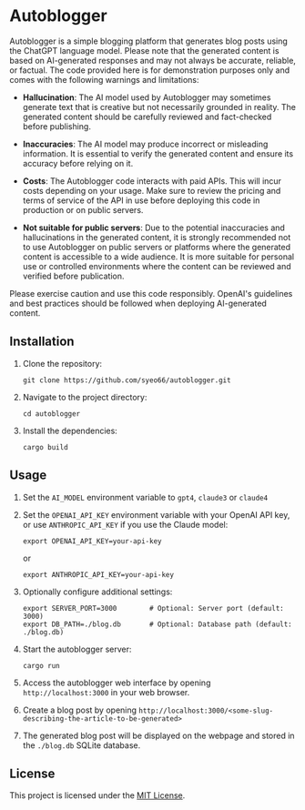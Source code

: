 # Autoblogger

Autoblogger is a simple blogging platform that generates blog posts using the ChatGPT language model. Please note that the generated content is based on AI-generated responses and may not always be accurate, reliable, or factual. The code provided here is for demonstration purposes only and comes with the following warnings and limitations:

- **Hallucination**: The AI model used by Autoblogger may sometimes generate text that is creative but not necessarily grounded in reality. The generated content should be carefully reviewed and fact-checked before publishing.

- **Inaccuracies**: The AI model may produce incorrect or misleading information. It is essential to verify the generated content and ensure its accuracy before relying on it.

- **Costs**: The Autoblogger code interacts with paid APIs. This will incur costs depending on your usage. Make sure to review the pricing and terms of service of the API in use before deploying this code in production or on public servers.

- **Not suitable for public servers**: Due to the potential inaccuracies and hallucinations in the generated content, it is strongly recommended not to use Autoblogger on public servers or platforms where the generated content is accessible to a wide audience. It is more suitable for personal use or controlled environments where the content can be reviewed and verified before publication.

Please exercise caution and use this code responsibly. OpenAI's guidelines and best practices should be followed when deploying AI-generated content.

## Installation

1. Clone the repository:

   ```shell
   git clone https://github.com/syeo66/autoblogger.git
   ```

2. Navigate to the project directory:

   ```shell
   cd autoblogger
   ```

3. Install the dependencies:

   ```shell
   cargo build
   ```

## Usage

1. Set the `AI_MODEL` environment variable to `gpt4`, `claude3` or `claude4`

2. Set the `OPENAI_API_KEY` environment variable with your OpenAI API key,
   or use `ANTHROPIC_API_KEY` if you use the Claude model:

   ```shell
   export OPENAI_API_KEY=your-api-key
   ```

   or

   ```shell
   export ANTHROPIC_API_KEY=your-api-key
   ```

3. Optionally configure additional settings:

   ```shell
   export SERVER_PORT=3000        # Optional: Server port (default: 3000)
   export DB_PATH=./blog.db       # Optional: Database path (default: ./blog.db)
   ```

4. Start the autoblogger server:

   ```shell
   cargo run
   ```

5. Access the autoblogger web interface by opening `http://localhost:3000` in your web browser.

6. Create a blog post by opening `http://localhost:3000/<some-slug-describing-the-article-to-be-generated>` 

7. The generated blog post will be displayed on the webpage and stored in the `./blog.db` SQLite database.

## License

This project is licensed under the [MIT License](LICENSE).

